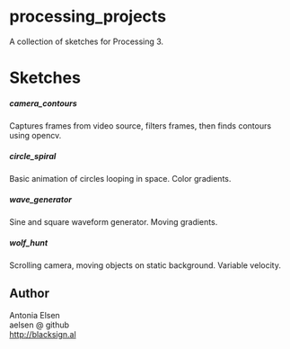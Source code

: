 # processing_projects
A collection of sketches for Processing 3.

# Sketches

##### camera_contours
Captures frames from video source, filters frames, then finds contours using opencv.

##### circle_spiral
Basic animation of circles looping in space. Color gradients.

##### wave_generator
Sine and square waveform generator. Moving gradients.

##### wolf_hunt
Scrolling camera, moving objects on static background. Variable velocity.



## Author
Antonia Elsen  
aelsen @ github  
http://blacksign.al
